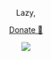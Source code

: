 <div class="container">
  <div align="center">
    <p>Lazy,</p>
    <p><a href="https://toss.me/magxxolia">Donate 🔗</a></p>
  </div>
  <div align="center">
    <img src="https://github-readme-stats.vercel.app/api/top-langs?username=hostagen&layout=donut-vertical" />
  </div>
</div>
